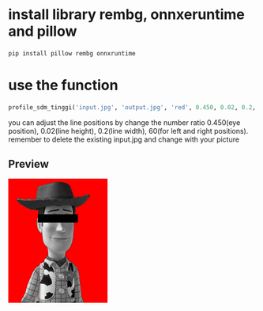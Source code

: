 # install library rembg, onnxeruntime and pillow

```bash
pip install pillow rembg onnxruntime
```
# use the function

```python
profile_sdm_tinggi('input.jpg', 'output.jpg', 'red', 0.450, 0.02, 0.2, 60, 'black')
```
you can adjust the line positions by change the number ratio 0.450(eye position), 0.02(line height), 0.2(line width), 60(for left and right positions).
remember to delete the existing input.jpg and change with your picture

## Preview
![woody with mostchreal style](output.png)